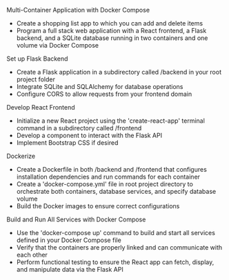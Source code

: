 Multi-Container Application with Docker Compose
  - Create a shopping list app to which you can add and delete items
  - Program a full stack web application with a React frontend,
    a Flask backend, and a SQLite database running in two 
    containers and one volume via Docker Compose

Set up Flask Backend
  - Create a Flask application in a subdirectory called /backend in your root project folder
  - Integrate SQLite and SQLAlchemy for database operations
  - Configure CORS to allow requests from your frontend domain

Develop React Frontend
  - Initialize a new React project using the 'create-react-app' terminal command in a subdirectory called /frontend
  - Develop a component to interact with the Flask API
  - Implement Bootstrap CSS if desired

Dockerize
  - Create a Dockerfile in both /backend and /frontend that configures installation
    dependencies and run commands for each container
  - Create a 'docker-compose.yml' file in root project directory to orchestrate both containers,
    database services, and specify database volume
  - Build the Docker images to ensure correct configurations

Build and Run All Services with Docker Compose
  - Use the 'docker-compose up' command to build and start all services defined in your Docker Compose file
  - Verify that the containers are properly linked and can communicate with each other
  - Perform functional testing to ensure the React app can fetch, display, and manipulate data via the Flask API




